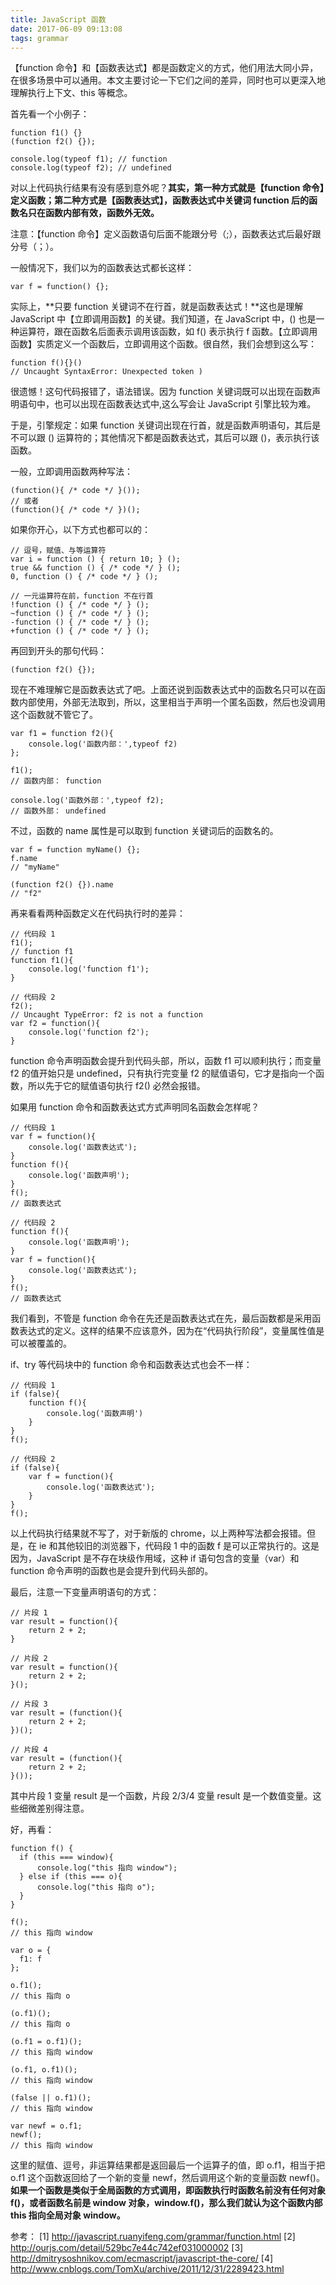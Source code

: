 ```yaml
---
title: JavaScript 函数
date: 2017-06-09 09:13:08
tags: grammar
---
```


【function 命令】和【函数表达式】都是函数定义的方式，他们用法大同小异，在很多场景中可以通用。本文主要讨论一下它们之间的差异，同时也可以更深入地理解执行上下文、this 等概念。

<!-- more -->

首先看一个小例子：

```
function f1() {}
(function f2() {});

console.log(typeof f1); // function
console.log(typeof f2); // undefined
```

对以上代码执行结果有没有感到意外呢？**其实，第一种方式就是【function 命令】定义函数；第二种方式是【函数表达式】，函数表达式中关键词 function 后的函数名只在函数内部有效，函数外无效。**

注意：【function 命令】定义函数语句后面不能跟分号（;），函数表达式后最好跟分号（；）。

一般情况下，我们以为的函数表达式都长这样：

```
var f = function() {};
```

实际上，**只要 function 关键词不在行首，就是函数表达式！**这也是理解 JavaScript 中【立即调用函数】的关键。我们知道，在 JavaScript 中，() 也是一种运算符，跟在函数名后面表示调用该函数，如 f() 表示执行 f 函数。【立即调用函数】实质定义一个函数后，立即调用这个函数。很自然，我们会想到这么写：

```
function f(){}()
// Uncaught SyntaxError: Unexpected token )
```

很遗憾！这句代码报错了，语法错误。因为 function 关键词既可以出现在函数声明语句中，也可以出现在函数表达式中,这么写会让 JavaScript 引擎比较为难。

于是，引擎规定：如果 function 关键词出现在行首，就是函数声明语句，其后是不可以跟 () 运算符的；其他情况下都是函数表达式，其后可以跟 ()，表示执行该函数。

一般，立即调用函数两种写法：

```
(function(){ /* code */ }());
// 或者
(function(){ /* code */ })();
```

如果你开心，以下方式也都可以的：

```
// 逗号，赋值、与等运算符
var i = function () { return 10; } ();
true && function () { /* code */ } ();
0, function () { /* code */ } ();

// 一元运算符在前，function 不在行首
!function () { /* code */ } ();
~function () { /* code */ } ();
-function () { /* code */ } ();
+function () { /* code */ } ();
```

再回到开头的那句代码：

```
(function f2() {});
```

现在不难理解它是函数表达式了吧。上面还说到函数表达式中的函数名只可以在函数内部使用，外部无法取到，所以，这里相当于声明一个匿名函数，然后也没调用这个函数就不管它了。

```
var f1 = function f2(){
    console.log('函数内部：',typeof f2)
};

f1();
// 函数内部： function

console.log('函数外部：',typeof f2);
// 函数外部： undefined
```

不过，函数的 name 属性是可以取到 function 关键词后的函数名的。

```
var f = function myName() {};
f.name 
// "myName"

(function f2() {}).name
// "f2"
```

再来看看两种函数定义在代码执行时的差异：

```
// 代码段 1
f1();
// function f1
function f1(){
    console.log('function f1');
}

// 代码段 2
f2();
// Uncaught TypeError: f2 is not a function
var f2 = function(){
    console.log('function f2');
}
```

function 命令声明函数会提升到代码头部，所以，函数 f1 可以顺利执行；而变量 f2 的值开始只是 undefined，只有执行完变量 f2 的赋值语句，它才是指向一个函数，所以先于它的赋值语句执行 f2() 必然会报错。

如果用 function 命令和函数表达式方式声明同名函数会怎样呢？

```
// 代码段 1
var f = function(){
    console.log('函数表达式');
}
function f(){
    console.log('函数声明');
}
f();
// 函数表达式

// 代码段 2
function f(){
    console.log('函数声明');
}
var f = function(){
    console.log('函数表达式');
}
f();
// 函数表达式
```

我们看到，不管是 function 命令在先还是函数表达式在先，最后函数都是采用函数表达式的定义。这样的结果不应该意外，因为在“代码执行阶段”，变量属性值是可以被覆盖的。

if、try 等代码块中的 function 命令和函数表达式也会不一样：

```
// 代码段 1
if (false){
    function f(){
        console.log('函数声明')
    }
}
f(); 

// 代码段 2
if (false){
    var f = function(){
        console.log('函数表达式');
    }
}
f();
```

以上代码执行结果就不写了，对于新版的 chrome，以上两种写法都会报错。但是，在 ie 和其他较旧的浏览器下，代码段 1 中的函数 f 是可以正常执行的。这是因为，JavaScript 是不存在块级作用域，这种 if 语句包含的变量（var）和 function 命令声明的函数也是会提升到代码头部的。

最后，注意一下变量声明语句的方式：

```
// 片段 1
var result = function(){
    return 2 + 2;
}

// 片段 2
var result = function(){
    return 2 + 2;
}();

// 片段 3
var result = (function(){
    return 2 + 2;
})();

// 片段 4
var result = (function(){
    return 2 + 2;
}());
```

其中片段 1 变量 result 是一个函数，片段 2/3/4 变量 result 是一个数值变量。这些细微差别得注意。

好，再看：

```
function f() {
  if (this === window){
      console.log("this 指向 window");
  } else if (this === o){
      console.log("this 指向 o");
  }
}

f(); 
// this 指向 window

var o = {
  f1: f
};

o.f1(); 
// this 指向 o

(o.f1)(); 
// this 指向 o

(o.f1 = o.f1)(); 
// this 指向 window

(o.f1, o.f1)(); 
// this 指向 window

(false || o.f1)(); 
// this 指向 window

var newf = o.f1;
newf(); 
// this 指向 window
```

这里的赋值、逗号，非运算结果都是返回最后一个运算子的值，即 o.f1，相当于把 o.f1 这个函数返回给了一个新的变量 newf，然后调用这个新的变量函数 newf()。**如果一个函数是类似于全局函数的方式调用，即函数执行时函数名前没有任何对象 f()，或者函数名前是 window 对象，window.f()，那么我们就认为这个函数内部 this 指向全局对象 window。**

参考：
[1] http://javascript.ruanyifeng.com/grammar/function.html
[2] http://ourjs.com/detail/529bc7e44c742ef031000002
[3] http://dmitrysoshnikov.com/ecmascript/javascript-the-core/
[4] http://www.cnblogs.com/TomXu/archive/2011/12/31/2289423.html